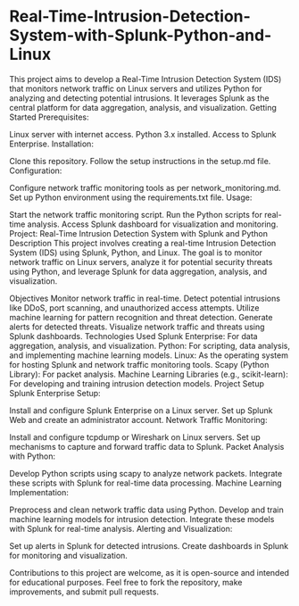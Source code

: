 # Real-Time-Intrusion-Detection-System-with-Splunk-Python-and-Linux
This project aims to develop a Real-Time Intrusion Detection System (IDS) that monitors network traffic on Linux servers and utilizes Python for analyzing and detecting potential intrusions. It leverages Splunk as the central platform for data aggregation, analysis, and visualization.
Getting Started
Prerequisites:

Linux server with internet access.
Python 3.x installed.
Access to Splunk Enterprise.
Installation:

Clone this repository.
Follow the setup instructions in the setup.md file.
Configuration:

Configure network traffic monitoring tools as per network_monitoring.md.
Set up Python environment using the requirements.txt file.
Usage:

Start the network traffic monitoring script.
Run the Python scripts for real-time analysis.
Access Splunk dashboard for visualization and monitoring.
Project: Real-Time Intrusion Detection System with Splunk and Python
Description
This project involves creating a real-time Intrusion Detection System (IDS) using Splunk, Python, and Linux. The goal is to monitor network traffic on Linux servers, analyze it for potential security threats using Python, and leverage Splunk for data aggregation, analysis, and visualization.

Objectives
Monitor network traffic in real-time.
Detect potential intrusions like DDoS, port scanning, and unauthorized access attempts.
Utilize machine learning for pattern recognition and threat detection.
Generate alerts for detected threats.
Visualize network traffic and threats using Splunk dashboards.
Technologies Used
Splunk Enterprise: For data aggregation, analysis, and visualization.
Python: For scripting, data analysis, and implementing machine learning models.
Linux: As the operating system for hosting Splunk and network traffic monitoring tools.
Scapy (Python Library): For packet analysis.
Machine Learning Libraries (e.g., scikit-learn): For developing and training intrusion detection models.
Project Setup
Splunk Enterprise Setup:

Install and configure Splunk Enterprise on a Linux server.
Set up Splunk Web and create an administrator account.
Network Traffic Monitoring:

Install and configure tcpdump or Wireshark on Linux servers.
Set up mechanisms to capture and forward traffic data to Splunk.
Packet Analysis with Python:

Develop Python scripts using scapy to analyze network packets.
Integrate these scripts with Splunk for real-time data processing.
Machine Learning Implementation:

Preprocess and clean network traffic data using Python.
Develop and train machine learning models for intrusion detection.
Integrate these models with Splunk for real-time analysis.
Alerting and Visualization:

Set up alerts in Splunk for detected intrusions.
Create dashboards in Splunk for monitoring and visualization.

Contributions to this project are welcome, as it is open-source and intended for educational purposes. Feel free to fork the repository, make improvements, and submit pull requests.

